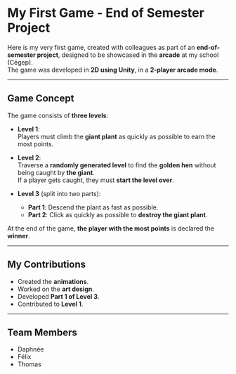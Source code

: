 #  My First Game - End of Semester Project

Here is my very first game, created with colleagues as part of an **end-of-semester project**, designed to be showcased in the **arcade** at my school (Cégep).  
The game was developed in **2D using Unity**, in a **2-player arcade mode**.

---

##  Game Concept

The game consists of **three levels**:

- **Level 1**:  
  Players must climb the **giant plant** as quickly as possible to earn the most points.

- **Level 2**:  
  Traverse a **randomly generated level** to find the **golden hen** without being caught by **the giant**.  
  If a player gets caught, they must **start the level over**.

- **Level 3** (split into two parts):
  - **Part 1**: Descend the plant as fast as possible.
  - **Part 2**: Click as quickly as possible to **destroy the giant plant**.

At the end of the game, **the player with the most points** is declared the **winner**.

---

##  My Contributions

- Created the **animations**.
- Worked on the **art design**.
- Developed **Part 1 of Level 3**.
- Contributed to **Level 1**.

---

##  Team Members

- Daphnée 
- Félix 
- Thomas

